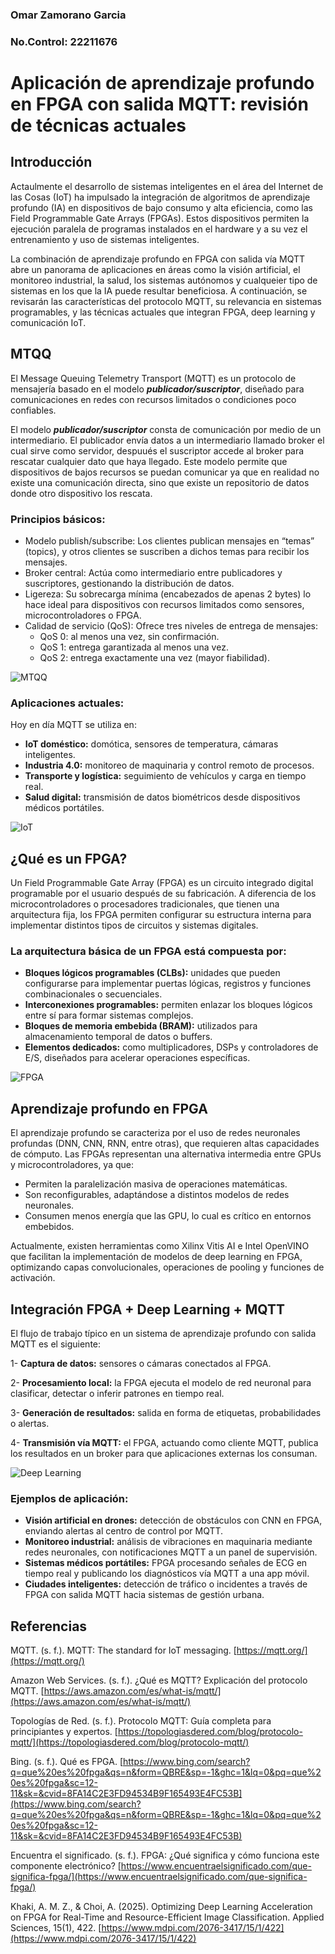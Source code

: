 ### Omar Zamorano Garcia
### No.Control: 22211676
# Aplicación de aprendizaje profundo en FPGA con salida MQTT: revisión de técnicas actuales

## Introducción
Actaulmente el desarrollo de sistemas inteligentes en el área del Internet de las Cosas (IoT) ha impulsado la integración de algoritmos de aprendizaje profundo (IA) en dispositivos de bajo consumo y alta eficiencia, como las Field Programmable Gate Arrays (FPGAs). Estos dispositivos permiten la ejecución paralela de programas instalados en el hardware y a su vez el entrenamiento y uso de sistemas inteligentes. 

La combinación de aprendizaje profundo en FPGA con salida vía MQTT abre un panorama de aplicaciones en áreas como la visión artificial, el monitoreo industrial, la salud, los sistemas autónomos y cualqueier tipo de sistemas en los que la IA puede resultar beneficiosa. A continuación, se revisarán las características del protocolo MQTT, su relevancia en sistemas programables, y las técnicas actuales que integran FPGA, deep learning y comunicación IoT.

## MTQQ
El Message Queuing Telemetry Transport (MQTT) es un protocolo de mensajería basado en el modelo ***publicador/suscriptor***, diseñado para comunicaciones en redes con recursos limitados o condiciones poco confiables. 

El modelo ***publicador/suscriptor*** consta de comunicación por medio de un intermediario. El publicador envía datos a un intermediario llamado broker el cual sirve como servidor, despuués el suscriptor accede al broker para rescatar cualquier dato que haya llegado. Este modelo permite que dispositivos de bajos recursos se puedan comunicar ya que en realidad no existe una comunicación directa, sino que existe un repositorio de datos donde otro dispositivo los rescata.

### Principios básicos:

- Modelo publish/subscribe: Los clientes publican mensajes en “temas” (topics), y otros clientes se suscriben a dichos temas para recibir los mensajes.
- Broker central: Actúa como intermediario entre publicadores y suscriptores, gestionando la distribución de datos.
- Ligereza: Su sobrecarga mínima (encabezados de apenas 2 bytes) lo hace ideal para dispositivos con recursos limitados como sensores, microcontroladores o FPGA.
- Calidad de servicio (QoS): Ofrece tres niveles de entrega de mensajes:
  - QoS 0: al menos una vez, sin confirmación.
  - QoS 1: entrega garantizada al menos una vez.
  - QoS 2: entrega exactamente una vez (mayor fiabilidad).

![MTQQ](https://taufikcrisnawan.dev/_next/image?url=https:%2F%2Fik.imagekit.io%2Ftaufik%2Fblog%2Fhow-to-install-and-secure-the-mosquitto-mqtt-messaging-broker-on-debian-11%2Fthumbnail.png&w=1920&q=75)

### Aplicaciones actuales:
Hoy en día MQTT se utiliza en:
- **IoT doméstico:** domótica, sensores de temperatura, cámaras inteligentes.
- **Industria 4.0:** monitoreo de maquinaria y control remoto de procesos.
- **Transporte y logística:** seguimiento de vehículos y carga en tiempo real.
- **Salud digital:** transmisión de datos biométricos desde dispositivos médicos portátiles.

![IoT](https://img.freepik.com/premium-vector/iot-internet-things-devices-connectivity-concepts-network-flat-style-with-people_194782-1655.jpg?w=2000)

## ¿Qué es un FPGA?
Un Field Programmable Gate Array (FPGA) es un circuito integrado digital programable por el usuario después de su fabricación. A diferencia de los microcontroladores o procesadores tradicionales, que tienen una arquitectura fija, los FPGA permiten configurar su estructura interna para implementar distintos tipos de circuitos y sistemas digitales.

### La arquitectura básica de un FPGA está compuesta por:
- **Bloques lógicos programables (CLBs):** unidades que pueden configurarse para implementar puertas lógicas, registros y funciones combinacionales o secuenciales.
- **Interconexiones programables:** permiten enlazar los bloques lógicos entre sí para formar sistemas complejos.
- **Bloques de memoria embebida (BRAM):** utilizados para almacenamiento temporal de datos o buffers.
- **Elementos dedicados:** como multiplicadores, DSPs y controladores de E/S, diseñados para acelerar operaciones específicas.

![FPGA](https://image.slideserve.com/604529/basic-fpga-architecture-l.jpg)

## Aprendizaje profundo en FPGA
El aprendizaje profundo se caracteriza por el uso de redes neuronales profundas (DNN, CNN, RNN, entre otras), que requieren altas capacidades de cómputo. Las FPGAs representan una alternativa intermedia entre GPUs y microcontroladores, ya que:

- Permiten la paralelización masiva de operaciones matemáticas.
- Son reconfigurables, adaptándose a distintos modelos de redes neuronales.
- Consumen menos energía que las GPU, lo cual es crítico en entornos embebidos.

Actualmente, existen herramientas como Xilinx Vitis AI e Intel OpenVINO que facilitan la implementación de modelos de deep learning en FPGA, optimizando capas convolucionales, operaciones de pooling y funciones de activación.

## Integración FPGA + Deep Learning + MQTT

El flujo de trabajo típico en un sistema de aprendizaje profundo con salida MQTT es el siguiente:

1- **Captura de datos:** sensores o cámaras conectados al FPGA.

2- **Procesamiento local:** la FPGA ejecuta el modelo de red neuronal para clasificar, detectar o inferir patrones en tiempo real.

3- **Generación de resultados:** salida en forma de etiquetas, probabilidades o alertas.

4- **Transmisión vía MQTT:** el FPGA, actuando como cliente MQTT, publica los resultados en un broker para que aplicaciones externas los consuman.

![Deep Learning](https://tse1.mm.bing.net/th/id/OIP.NqFoz0tlweyC8n8j2gVqLwHaCy?rs=1&pid=ImgDetMain&o=7&rm=3)

### Ejemplos de aplicación:
- **Visión artificial en drones:** detección de obstáculos con CNN en FPGA, enviando alertas al centro de control por MQTT.
- **Monitoreo industrial:** análisis de vibraciones en maquinaria mediante redes neuronales, con notificaciones MQTT a un panel de supervisión.
- **Sistemas médicos portátiles:** FPGA procesando señales de ECG en tiempo real y publicando los diagnósticos vía MQTT a una app móvil.
- **Ciudades inteligentes:** detección de tráfico o incidentes a través de FPGA con salida MQTT hacia sistemas de gestión urbana.

## Referencias

MQTT. (s. f.). MQTT: The standard for IoT messaging. [https://mqtt.org/](https://mqtt.org/)

Amazon Web Services. (s. f.). ¿Qué es MQTT? Explicación del protocolo MQTT. [https://aws.amazon.com/es/what-is/mqtt/](https://aws.amazon.com/es/what-is/mqtt/)

Topologías de Red. (s. f.). Protocolo MQTT: Guía completa para principiantes y expertos. [https://topologiasdered.com/blog/protocolo-mqtt/](https://topologiasdered.com/blog/protocolo-mqtt/)

Bing. (s. f.). Qué es FPGA. [https://www.bing.com/search?q=que%20es%20fpga&qs=n&form=QBRE&sp=-1&ghc=1&lq=0&pq=que%20es%20fpga&sc=12-11&sk=&cvid=8FA14C2E3FD94534B9F165493E4FC53B](https://www.bing.com/search?q=que%20es%20fpga&qs=n&form=QBRE&sp=-1&ghc=1&lq=0&pq=que%20es%20fpga&sc=12-11&sk=&cvid=8FA14C2E3FD94534B9F165493E4FC53B)

Encuentra el significado. (s. f.). FPGA: ¿Qué significa y cómo funciona este componente electrónico? [https://www.encuentraelsignificado.com/que-significa-fpga/](https://www.encuentraelsignificado.com/que-significa-fpga/)

Khaki, A. M. Z., & Choi, A. (2025). Optimizing Deep Learning Acceleration on FPGA for Real-Time and Resource-Efficient Image Classification. Applied Sciences, 15(1), 422. [https://www.mdpi.com/2076-3417/15/1/422](https://www.mdpi.com/2076-3417/15/1/422)
